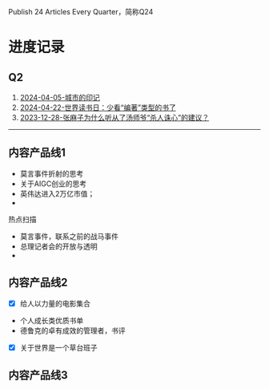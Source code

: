 Publish 24 Articles Every Quarter，简称Q24


# 进度记录
## Q2
1. [2024-04-05-城市的印记](2024Q2/2024-04-05-城市的印记.md)
2. [2024-04-22-世界读书日：少看“编著”类型的书了](2024Q2/2024-04-22-世界读书日：少看“编著”类型的书了.md)
3. [2023-12-28-张麻子为什么听从了汤师爷“杀人诛心”的建议？](2023Q4/2023-12-28-张麻子为什么听从了汤师爷“杀人诛心”的建议？.md)




---

## 内容产品线1

- 莫言事件折射的思考
- 关于AIGC创业的思考
- 英伟达进入2万亿市值；
- 

热点扫描
- 莫言事件，联系之前的战马事件
- 总理记者会的开放与透明
- 

## 内容产品线2

- [x] 给人以力量的电影集合
- 个人成长类优质书单
- 德鲁克的卓有成效的管理者，书评
- [x] 关于世界是一个草台班子

## 内容产品线3

